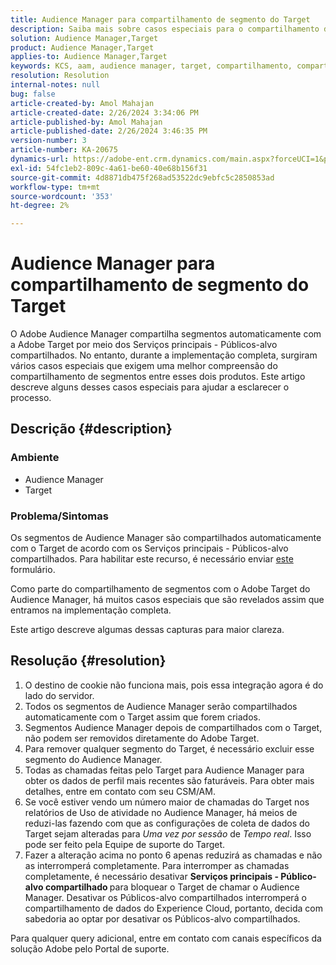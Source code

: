 ```yaml
---
title: Audience Manager para compartilhamento de segmento do Target
description: Saiba mais sobre casos especiais para o compartilhamento de segmentos entre o Adobe Audience Manager e o Adobe Target.
solution: Audience Manager,Target
product: Audience Manager,Target
applies-to: Audience Manager,Target
keywords: KCS, aam, audience manager, target, compartilhamento, compartilhamento, públicos-alvo, segmentos, visível
resolution: Resolution
internal-notes: null
bug: false
article-created-by: Amol Mahajan
article-created-date: 2/26/2024 3:34:06 PM
article-published-by: Amol Mahajan
article-published-date: 2/26/2024 3:46:35 PM
version-number: 3
article-number: KA-20675
dynamics-url: https://adobe-ent.crm.dynamics.com/main.aspx?forceUCI=1&pagetype=entityrecord&etn=knowledgearticle&id=6890bc74-bcd4-ee11-9079-6045bd006793
exl-id: 54fc1eb2-809c-4a61-be60-40e68b156f31
source-git-commit: 4d8871db475f268ad53522dc9ebfc5c2850853ad
workflow-type: tm+mt
source-wordcount: '353'
ht-degree: 2%

---
```


# Audience Manager para compartilhamento de segmento do Target


O Adobe Audience Manager compartilha segmentos automaticamente com a Adobe Target por meio dos Serviços principais - Públicos-alvo compartilhados. No entanto, durante a implementação completa, surgiram vários casos especiais que exigem uma melhor compreensão do compartilhamento de segmentos entre esses dois produtos. Este artigo descreve alguns desses casos especiais para ajudar a esclarecer o processo.

## Descrição {#description}


### <b>Ambiente</b>

- Audience Manager
- Target


### <b>Problema/Sintomas</b>

Os segmentos de Audience Manager são compartilhados automaticamente com o Target de acordo com os Serviços principais - Públicos-alvo compartilhados. Para habilitar este recurso, é necessário enviar [este](https://adobe.allegiancetech.com/cgi-bin/qwebcorporate.dll?idx=X8SVES) formulário.

Como parte do compartilhamento de segmentos com o Adobe Target do Audience Manager, há muitos casos especiais que são revelados assim que entramos na implementação completa.

Este artigo descreve algumas dessas capturas para maior clareza.


## Resolução {#resolution}


1. O destino de cookie não funciona mais, pois essa integração agora é do lado do servidor.
2. Todos os segmentos de Audience Manager serão compartilhados automaticamente com o Target assim que forem criados.
3. Segmentos Audience Manager depois de compartilhados com o Target, não podem ser removidos diretamente do Adobe Target.
4. Para remover qualquer segmento do Target, é necessário excluir esse segmento do Audience Manager.
5. Todas as chamadas feitas pelo Target para Audience Manager para obter os dados de perfil mais recentes são faturáveis. Para obter mais detalhes, entre em contato com seu CSM/AM.
6. Se você estiver vendo um número maior de chamadas do Target nos relatórios de Uso de atividade no Audience Manager, há meios de reduzi-las fazendo com que as configurações de coleta de dados do Target sejam alteradas para *Uma vez por sessão* de *Tempo real*. Isso pode ser feito pela Equipe de suporte do Target.
7. Fazer a alteração acima no ponto 6 apenas reduzirá as chamadas e não as interromperá completamente. Para interromper as chamadas completamente, é necessário desativar <b>Serviços principais - Público-alvo compartilhado </b>para bloquear o Target de chamar o Audience Manager. Desativar os Públicos-alvo compartilhados interromperá o compartilhamento de dados do Experience Cloud, portanto, decida com sabedoria ao optar por desativar os Públicos-alvo compartilhados.


Para qualquer query adicional, entre em contato com canais específicos da solução Adobe pelo Portal de suporte.
